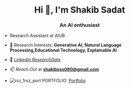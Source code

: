 <h1 align="center">Hi 👋, I'm Shakib Sadat</h1>
<h3 align="center">An AI enthusiast</h3>

- Research Assistant at AIUB
- 🌱 Research Interests: **Generative AI, Natural Language Processing,Educational Technology, Explainable AI**
- 🌱 <a href="https://www.linkedin.com/in/shakib-sadat-shanto-22b982211/"><em> Linkedin </em></a> <a href="https://www.researchgate.net/profile/Shakib-Shanto"><em> ResearchGate </em></a>
- 📫 *Reach Out* at **shakibsss080@gmail.com**

- ![rsz_1rsz_port](https://user-images.githubusercontent.com/62327880/209584295-7d812b63-f0f5-4c60-96d5-4dda01bd34d1.png) PORTFOLIO: <a href= "https://shakib-sadat.github.io/Portfolio/" target="_blank" > Portfolio </a> 


